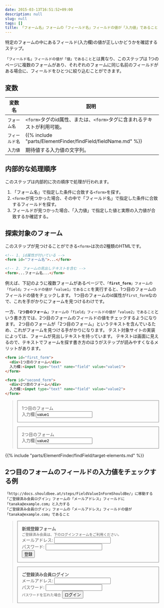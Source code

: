 ```yaml
---
date: 2015-03-13T16:51:52+09:00
description: null
slug: null
tags: []
title: 「フォーム名」フォームの「フィールド名」フィールドの値が「入力値」であること
---
```


特定のフォームの中にあるフィールド(入力欄)の値が正しいかどうかを確認するステップ。


`「フィールド名」フィールドの値が「値」であること`とは異なり、このステップは
1つのページに複数のフォームがあり、それぞれのフォームに同じ名前のフィールドがある場合に、フィールドをひとつに絞り込むことができます。

## 変数

変数名 | 説明
------|---------
`フォーム名` | `<form>`タグのid属性、または、`<form>`タグに含まれるテキストが利用可能。
`フィールド名` | {{% include "parts/ElementFinder/findField/fieldName.md" %}}
`入力値` | 期待値する入力値の文字列。

## 内部的な処理順序

このステップは内部的に次の順序で処理が行われます。

1. 「フォーム名」で指定した条件に合致する`<form>`を探す。
2. `<form>`が見つかった場合、その中で「フィールド名」で指定した条件に合致するフィールドを探す。
3. フィールドが見つかった場合、「入力値」で指定した値と実際の入力値が合致するか確認する。

## 探索対象のフォーム

このステップが見つけることができる`<form>`は次の2種類のHTMLです。

```html
<!-- 1. id属性が付いている -->
<form id="フォーム名">...</form>

<!-- 2. フォームの見出しテキストを含む -->
<form>...フォーム名...</form>
```

例えば、下記のように複数フォームがあるページで、<code>「**first_form**」フォームの「field」フィールドの値が「value1」であること</code>を実行すると、1つ目のフォームのフィールドの値をチェックします。
1つ目のフォームのid属性が`first_form`なので、これを手がかりにフォームを見つけるわけです。

一方、<code>「**2つ目のフォーム**」フォームの「field」フィールドの値が「value2」であること</code>という書き方では、2つ目のフォームのフィールドの値をチェックするようになります。
2つ目のフォームが「2つ目のフォーム」というテキストを含んでいるため、これがフォームを見つける手がかりになります。
テスト対象サイトの実装によっては、フォームが見出しテキストを持っています。
テキストは画面に見えるので、テキストでフォームを探す書き方のほうがステップが読みやすくなるメリットがあります。

```html
<form id="first_form">
  <div>1つ目のフォーム</div>
  入力欄:<input type="text" name="field" value="value1">
</form>

<form id="second_form">
  <div>2つ目のフォーム</div>
  入力欄:<input type="text" name="field" value="value2">
</form>
```

<blockquote>
<form id="first_form" style="border: 1px solid gray; padding: 1em;">
  <div>1つ目のフォーム</div>
  入力欄:<input type="text" name="field" value="value1">
</form>

<form id="second_form" style="border: 1px solid gray; padding: 1em;">
  <div>2つ目のフォーム</div>
  入力欄:<input type="text" name="field" value="value2">
</form>
</blockquote>

{{% include "parts/ElementFinder/findField/target-elements.md" %}}

## 2つ目のフォームのフィールドの入力値をチェックする例

```
「http://docs.shouldbee.at/steps/FieldValueInFormShouldBe/」に移動する
「ご登録済み会員ログイン」フォームの「メールアドレス」フィールドに「tanaka@example.com」と入力する
「ご登録済み会員ログイン」フォームの「メールアドレス」フィールドの値が「tanaka@example.com」であること
```

<blockquote>
<form action="#" style="border: 1px solid gray; padding: 1em;">
  <div style="font-weight: bold">新規登録フォーム</div>
  <small>ご登録済み会員は、下のログインフォームをご利用ください。</small>
  <div><label>メールアドレス: <input type="text" name="email"></label></div>
  <div><label>パスワード: <input type="password" name="password"></label></div>
  <button>登録</button>
</form>
<form action="#" style="border: 1px solid gray; padding: 1em;">
  <div style="font-weight: bold">ご登録済み会員ログイン</div>
  <div><label>メールアドレス: <input type="text" name="email"></label></div>
  <div><label>パスワード: <input type="password" name="password"></label>
  </div>
  <small>パスワードを忘れた場合</small>
  <button>ログイン</button>
</form>

</blockquote>

[「フィールド名」フィールドに「値」と入力する]: /steps/FillField/

